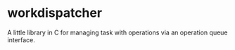 workdispatcher
==============

A little library in C for managing task with operations via an operation queue interface.
